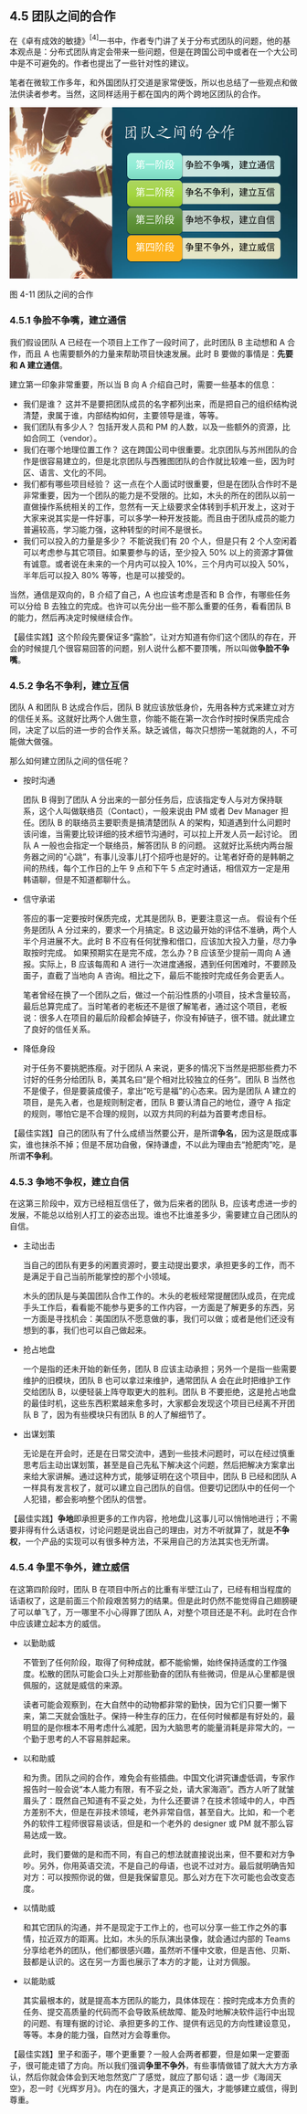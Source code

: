 
## 4.5 团队之间的合作

在《卓有成效的敏捷》$^{[4]}$一书中，作者专门讲了关于分布式团队的问题，他的基本观点是：分布式团队肯定会带来一些问题，但是在跨国公司中或者在一个大公司中是不可避免的。作者也提出了一些针对性的建议。

笔者在微软工作多年，和外国团队打交道是家常便饭，所以也总结了一些观点和做法供读者参考。当然，这同样适用于都在国内的两个跨地区团队的合作。


<img src="img/Slide13.SVG" height=300/>

图 4-11 团队之间的合作

### 4.5.1 争脸不争嘴，建立通信

我们假设团队 A 已经在一个项目上工作了一段时间了，此时团队 B 主动想和 A 合作，而且 A 也需要额外的力量来帮助项目快速发展。此时 B 要做的事情是：**先要和 A 建立通信**。

建立第一印象非常重要，所以当 B 向 A 介绍自己时，需要一些基本的信息：

- 我们是谁？
  这并不是要把团队成员的名字都列出来，而是把自己的组织结构说清楚，隶属于谁，内部结构如何，主要领导是谁，等等。
- 我们团队有多少人？
  包括开发人员和 PM 的人数，以及一些额外的资源，比如合同工（vendor）。
- 我们在哪个地理位置工作？
  这在跨国公司中很重要。北京团队与苏州团队的合作是很容易建立的，但是北京团队与西雅图团队的合作就比较难一些，因为时区、语言、文化的不同。
- 我们都有哪些项目经验？
  这一点在个人面试时很重要，但是在团队合作时不是非常重要，因为一个团队的能力是不受限的。比如，木头的所在的团队以前一直做操作系统相关的工作，忽然有一天上级要求全体转到手机开发上，这对于大家来说其实是一件好事，可以多学一种开发技能。而且由于团队成员的能力普遍较高，学习能力强，这种转型的时间不是很长。
- 我们可以投入的力量是多少？
  不能说我们有 20 个人，但是只有 2 个人空闲着可以考虑参与其它项目。如果要参与的话，至少投入 50% 以上的资源才算做有诚意。或者说在未来的一个月内可以投入 10%，三个月内可以投入 50%，半年后可以投入 80% 等等，也是可以接受的。

当然，通信是双向的，B 介绍了自己，A 也应该考虑是否和 B 合作，有哪些任务可以分给 B 去独立的完成。也许可以先分出一些不那么重要的任务，看看团队 B 的能力，然后再决定时候继续合作。

【最佳实践】这个阶段先要保证多“露脸”，让对方知道有你们这个团队的存在，开会的时候提几个很容易回答的问题，别人说什么都不要顶嘴，所以叫做**争脸不争嘴**。

### 4.5.2 争名不争利，建立互信

团队 A 和团队 B 达成合作后，团队 B 就应该放低身价，先用各种方式来建立对方的信任关系。这就好比两个人做生意，你能不能在第一次合作时按时保质完成合同，决定了以后的进一步的合作关系。缺乏诚信，每次只想捞一笔就跑的人，不可能做大做强。

那么如何建立团队之间的信任呢？

- 按时沟通

  团队 B 得到了团队 A 分出来的一部分任务后，应该指定专人与对方保持联系，这个人叫做联络员（Contact），一般来说由 PM 或者 Dev Manager 担任。团队 B 的联络员主要职责是搞清楚团队 A 的架构，知道遇到什么问题时该问谁，当需要比较详细的技术细节沟通时，可以拉上开发人员一起讨论。
  团队 A 一般也会指定一个联络员，解答团队 B 的问题。
  这就好比系统内两台服务器之间的“心跳”，有事儿没事儿打个招呼也是好的。让笔者好奇的是韩朝之间的热线，每个工作日的上午 9 点和下午 5 点定时通话，相信双方一定是用韩语聊，但是不知道都聊什么。

- 信守承诺

  答应的事一定要按时保质完成，尤其是团队 B，更要注意这一点。
  假设有个任务是团队 A 分过来的，要求一个月搞定。B 这边最开始的评估不准确，两个人半个月进展不大。此时 B 不应有任何犹豫和借口，应该加大投入力量，尽力争取按时完成。
  如果预期实在是完不成，怎么办？B 应该至少提前一周向 A 通报。实际上，B 应该每周和 A 进行一次进度通报，遇到任何困难时，不要顾及面子，直截了当地向 A 咨询。相比之下，最后不能按时完成任务会更丢人。

  笔者曾经在换了一个团队之后，做过一个前沿性质的小项目，技术含量较高，最后总算完成了。当时笔者的老板还不是很了解笔者，通过这个项目，老板说：很多人在项目的最后阶段都会掉链子，你没有掉链子，很不错。就此建立了良好的信任关系。

- 降低身段

  对于任务不要挑肥拣瘦。对于团队 A 来说，更多的情况下当然是把那些费力不讨好的任务分给团队 B，美其名曰“是个相对比较独立的任务”。团队 B 当然也不是傻子，但是要装成傻子，拿出“吃亏是福”的心态来。因为是团队 A 建立的项目，是先入者，也是规则制定者，团队 B 要认清自己的地位，遵守 A 指定的规则，哪怕它是不合理的规则，以双方共同的利益为首要考虑目标。

【最佳实践】自己的团队有了什么成绩当然要公开，是所谓**争名**，因为这是既成事实，谁也抹杀不掉；但是不居功自傲，保持谦虚，不以此为理由去“抢肥肉”吃，是所谓**不争利**。

### 4.5.3 争地不争权，建立自信

在这第三阶段中，双方已经相互信任了，做为后来者的团队 B，应该考虑进一步的发展，不能总以给别人打工的姿态出现。谁也不比谁差多少，需要建立自己团队的自信。

- 主动出击

  当自己的团队有更多的闲置资源时，要主动提出要求，承担更多的工作，而不是满足于自己当前所能掌控的那个小领域。

  木头的团队是与美国团队合作工作的。木头的老板经常提醒团队成员，在完成手头工作后，看看能不能参与更多的工作内容，一方面是了解更多的东西，另一方面是寻找机会：美国团队不愿意做的事，我们可以做；或者是他们还没有想到的事，我们也可以自己做起来。

- 抢占地盘

  一个是指的还未开始的新任务，团队 B 应该主动承担；另外一个是指一些需要维护的旧模块，团队 B 也可以拿过来维护，通常团队 A 会在此时把维护工作交给团队 B，以便轻装上阵夺取更大的胜利。团队 B 不要拒绝，这是抢占地盘的最佳时机，这些东西积累越来愈多时，大家都会发现这个项目已经离不开团队 B 了，因为有些模块只有团队 B 的人了解细节了。

- 出谋划策

  无论是在开会时，还是在日常交流中，遇到一些技术问题时，可以在经过慎重思考后主动出谋划策，甚至是自己先私下解决这个问题，然后把解决方案拿出来给大家讲解。通过这种方式，能够证明在这个项目中，团队 B 已经和团队 A 一样具有发言权了，就可以建立自己团队的自信。但要切记团队中的任何一个人犯错，都会影响整个团队的信誉。

【最佳实践】**争地**即承担更多的工作内容，抢地盘儿这事儿可以悄悄地进行；不需要非得有什么话语权，讨论问题是说出自己的理由，对方不听就算了，就是**不争权**，一个产品的实现可以有很多种方法，不采用自己的方法其实也无所谓。

### 4.5.4 争里不争外，建立威信

在这第四阶段时，团队 B 在项目中所占的比重有半壁江山了，已经有相当程度的话语权了，这是前面三个阶段艰苦努力的结果。但是此时仍然不能觉得自己翅膀硬了可以单飞了，万一哪里不小心得罪了团队 A，对整个项目还是不利。此时在合作中应该建立起本方的威信。

- 以勤助威

  不管到了任何阶段，取得了何种成就，都不能偷懒，始终保持适度的工作强度。松散的团队可能会口头上对那些勤奋的团队有些微词，但是从心里都是很佩服的，这就是威信的来源。
  
  读者可能会观察到，在大自然中的动物都非常的勤快，因为它们只要一懒下来，第二天就会饿肚子。保持一种生存的压力，在任何时候都是有好处的，最明显的是你根本不用考虑什么减肥，因为大脑思考的能量消耗是非常大的，一个勤于思考的人不容易胖起来。

- 以和助威

  和为贵。团队之间的合作，难免会有些插曲。中国文化讲究谦虚低调，专家作报告时一般会说“本人能力有限，有不妥之处，请大家海涵”。西方人听了就皱眉头了：既然自己知道有不妥之处，为什么还要讲？在技术领域中的人，中西方差别不大，但是在非技术领域，老外非常自信，甚至自大。比如，和一个老外的软件工程师很容易谈话，但是和一个老外的 designer 或 PM 就不那么容易达成一致。
  
  此时，我们要做的是和而不同，有自己的想法就直接说出来，但不要和对方争吵。另外，你用英语交流，不是自己的母语，也说不过对方。最后就明确告知对方：可以按照你说的做，但是我保留意见。那么对方在下次可能也会改变态度。

- 以情助威

  和其它团队的沟通，并不是现定于工作上的，也可以分享一些工作之外的事情，拉近双方的距离。比如，木头的乐队演出录像，就会通过内部的 Teams 分享给老外的团队，他们都很感兴趣，虽然听不懂中文歌，但是吉他、贝斯、鼓都是认识的。这在另一方面也展示了本方的才能，让对方佩服。

- 以能助威

  其实最根本的，就是提高本方团队的能力，具体体现在：按时完成本方负责的任务、提交高质量的代码而不会导致系统故障、能及时地解决软件运行中出现的问题、有理有据的讨论、承担更多的工作、提供有远见的方向性建设意见，等等。本身的能力强，自然对方会尊重你。


【最佳实践】里子和面子，哪个更重要？一般人会两者都要，但是如果一定要面子，很可能走错了方向。所以我们强调**争里不争外**，有些事情做错了就大大方方承认，然后你就会体会到天地忽然宽广了感觉，就应了那句话：退一步《海阔天空》，忍一时《光辉岁月》。内在的强大，才是真正的强大，才能够建立威信，得到尊重。
